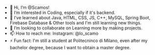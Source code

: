 - 👋 Hi, I’m @Scamos!
- 👀 I’m interested in Coding, especially if it's backend.
- 🌱 I’ve learned about Java, HTML, CSS, JS, C++, MySQL, Spring Boot, Firebase Database & Other tools and I'm still learning new things.
- 💞️ I’m looking to collaborate on Learning more by making projects.
- 📫 How to reach me:
  Instagram: @lo_scamo
- ⚡ Fun fact: I'm still a student at Politecninco di Milano, even after my bachelor degree, because I want to obtain a master degree.

<!---
Scamos/Scamos is a ✨ special ✨ repository because its `README.md` (this file) appears on your GitHub profile.
You can click the Preview link to take a look at your changes.
--->
